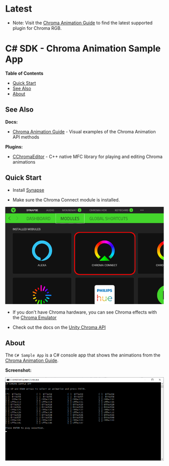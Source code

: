 # Latest

* Note: Visit the [Chroma Animation Guide](https://chroma.razer.com/ChromaGuide/) to find the latest supported plugin for Chroma RGB.

# C# SDK - Chroma Animation Sample App

**Table of Contents**

* [Quick Start](#quick-start)
* [See Also](#see-also)
* [About](#about)

<a name="see-also"></a>
## See Also ##

**Docs:**

- [Chroma Animation Guide](http://chroma.razer.com/ChromaGuide/) - Visual examples of the Chroma Animation API methods

**Plugins:**

- [CChromaEditor](https://github.com/RazerOfficial/CChromaEditor) - C++ native MFC library for playing and editing Chroma animations

## Quick Start ##

* Install [Synapse](https://www.razer.com/synapse-3)

* Make sure the Chroma Connect module is installed.

![image_2](images/image_2.png)

* If you don't have Chroma hardware, you can see Chroma effects with the [Chroma Emulator](https://github.com/razerofficial/ChromaEmulator)

* Check out the docs on the [Unity Chroma API](https://github.com/razerofficial/UnityNativeChromaSDK/blob/master/README.md#api)


<a name="about"></a>
## About ##

The `C# Sample App` is a C# console app that shows the animations from the [Chroma Animation Guide](http://chroma.razer.com/ChromaGuide/).


**Screenshot:**

![image_1](/images/image_1.png)
